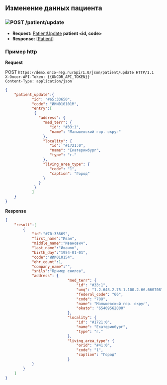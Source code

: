 ## Изменение данных пациента

### ![POST](../../../img/post.png) /patient/update
* **Request:** [PatientUpdate](../../../types/types.md#com.siams.med.api.PatientUpdate) **patient <id, code>**
* **Response:** [[Patient](../../../types/types.md#com.siams.med.api.Patient)]

### Пример http

**Request**

POST `https://demo.onco-reg.ru/api/1.0/json/patient/update HTTP/1.1`  
`X-Oncor-API-Token: {{ONCOR_API_TOKEN}}`  
`Content-Type: application/json`


```json
{
    "patient_update":{
            "id": "#65:33650",
            "code": "ИИИ010101М",
            "entry":[
             { 
               "address": {
                 "med_terr": {
                    "id": "#33:1",
                    "name": "Малышевский гор. округ"
                 },
                 "locality": {
                    "id": "#1721:0",
                    "name": "Екатеринбург",
                    "type": "г."
                 },
                 "living_area_type": {
                    "code": "1",
                    "caption": "Город"
                 }
               }
             }
            ] 
    }
}
```

**Response**

```json
{
    "result":[
        {
            "id":"#70:33669",
            "first_name":"Иван",
            "middle_name":"Иванович",
            "last_name":"Иванов",
            "birth_day":"1954-01-01",
            "code":"ИИИ010154",
            "ehr_count":1,
            "company_name":"",
            "snils":"Пример снилса",
            "address": {
                            "med_terr": {
                                "id": "#33:1",
                                "unq": "1.2.643.2.75.1.100.2.66.660708",
                                "federal_code": "66",
                                "code": "708",
                                "name": "Малышевский гор. округ",
                                "okato": "65409562000"
                            },
                            "locality": {
                                "id": "#1721:0",
                                "name": "Екатеринбург",
                                "type": "г."
                            },
                            "living_area_type": {
                                "orid": "#41:0",
                                "code": "1",
                                "caption": "Город"
                            }
            }
        }
    ]
}
```
